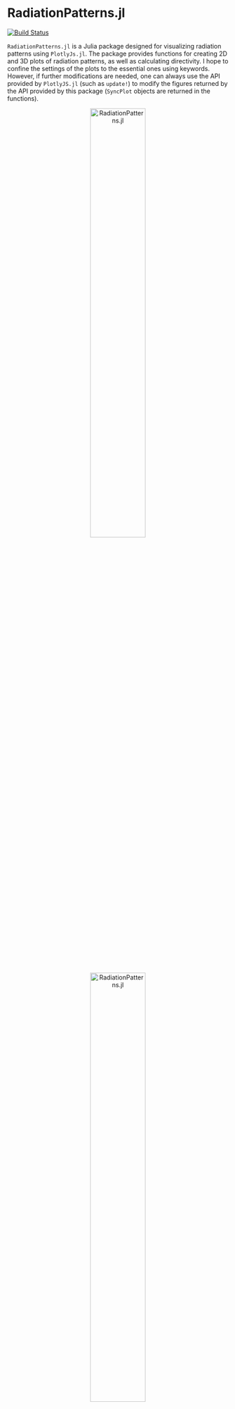 
# RadiationPatterns.jl

[![Build Status](https://github.com/akjake616/RadiationPatterns.jl/actions/workflows/CI.yml/badge.svg)](https://github.com/akjake616/RadiationPatterns.jl/actions/workflows/CI.yml)

`RadiationPatterns.jl` is a Julia package designed for visualizing radiation patterns using `PlotlyJs.jl`. The package provides functions for creating 2D and 3D plots of radiation patterns, as well as calculating directivity. I hope to confine the settings of the plots to the essential ones using keywords. However, if further modifications are needed, one can always use the API provided by `PlotlyJS.jl` (such as `update!`) to modify the figures returned by the API provided by this package (`SyncPlot` objects are returned in the functions). 

<p align="center">
  <img alt="RadiationPatterns.jl" src="./media/illus1.png" width="50%" height="auto" />
</p>
<p align="center">
  <img alt="RadiationPatterns.jl" src="./media/illus2.png" width="50%" height="auto" />
</p>

## Data Structure

### `Pattern`

A `Pattern` object contains the radiation pattern data:

```julia
mutable struct Pattern{T1, T2}
    U::Union{Array{T1,2}, SubArray{T1,2}}
    x::Vector{T2}
    y::Vector{T2}
end
```

where `U` is a 2D meshgrid data representing the radiation pattern with `x` as the coordinate for the first dimension and `y` as the coordinate for the second dimension. For example, the following creates a dipole radiation pattern:

```julia
tht = collect(-180:180)
phi = collect(0:180)

_, T = meshgrid(phi, tht) # uses MeshGrid.jl
U = sind.(T).^2
Pat = Pattern(U, tht, phi)
```

The convension for `x` associating with `theta` and `y` associating with `phi` is used thorughout when creating patterns in spherical coordinates.  

## Functions

There are two primary plotting functions used by 2D pattern plotting function (`ptn_2d`): `plot_rect` and `plot_polar`. They are not directly used for pattern plotting; however, these two functions can also be used as a simplified API to draw 2D plots in rectangular and polar coordinates (if you find setting in PlotlyJS very cumbersome). In the following, keyword default value with `0` (or `[0, 0]` in ranges) means not specifying these keywords in the plotly plots. Noted that both of the functions support ploting multiple traces in one plot.

### `plot_rect`

```julia
plot_rect(
    x, y;
    xlabel = "",
    ylabel = "",
    xrange = [0, 0],
    yrange = [0, 0],
    width = 0,
    height = 0,
    mode = "lines",
    color = "",
)
```

Plots a rectangular (Cartesian) plot.

#### Arguments

- `x`: x-coordinate data (can be vector of vectors)
- `y`: y-coordinate data (can be vector of vectors)
- `xlabel`: Label for the x-axis (default: `""`)
- `ylabel`: Label for the y-axis (default: `""`)
- `xrange`: Range for the x-axis (default: `[0, 0]`)
- `yrange`: Range for the y-axis (default: `[0, 0]`)
- `width`: Width of the plot (default: `0`)
- `height`: Height of the plot (default: `0`)
- `mode`: Plotting mode (default: `"lines"`, can be vector of vectors)
- `color`: Color of the plot lines (default: `""`, can be vector of vectors)
- `name`: Name of the plot lines (default: `""`, can be vector of vectors)

### `plot_polar`

```julia
plot_polar(
    theta, r;
    trange = [0, 0],
    rrange = [0, 0],
    width = 0,
    height = 0,
    mode = "lines",
    color = "",
)
```

Plots a polar plot.

#### Arguments

- `theta`: Angular coordinate data (can be vector of vectors)
- `r`: Radial coordinate data (can be vector of vectors)
- `trange`: Range for the angular axis (default: `[0, 0]`)
- `rrange`: Range for the radial axis (default: `[0, 0]`)
- `width`: Width of the plot (default: `0`)
- `height`: Height of the plot (default: `0`)
- `mode`: Plotting mode (default: `"lines"`, can be vector of vectors)
- `color`: Color of the plot lines (default: `""`, can be vector of vectors)
- `name`: Name of the plot lines (default: `""`, can be vector of vectors)

___

The following functions creates pattern plots. Currently 2D patterns, 3D patterns, and holograms (can be used to plot a slice of field distributions) are supported.

### `ptn_2d`

```julia
ptn_2d(
    Pat::Union{Pattern,Vector{<:Pattern}};
    ind::Union{Int,Vector{Int}} = 1,
    dims::Union{Int,Vector{Int}} = 1,
    type::String = "normal",
    xlabel::String = "",
    ylabel::String = "",
    xrange::Vector{<:Real} = [0, 0],
    yrange::Vector{<:Real} = [0, 0],
    trange::Vector{<:Real} = [0, 0],
    rrange::Vector{<:Real} = [0, 0],
    width::Real = 0,
    height::Real  = 0,
    mode::Union{String,Vector{String}} = "lines",
    color::Union{String,Vector{String}} = "",
    name::Union{String,Vector{String}}  = "",
)
```

Plots a 2D radiation pattern by setting the keywords `ind` and `dim`. For example, setting `dim=2` takes the slice of `U[ind, :]`. Can be used to compare two patterns (see the example `ex_horn.jl`). When comparing two pattern cuts, one can specify different `ind`, `dims`, `mode`, `color` and `name`.

#### Arguments

- `Pat`: A `Pattern` or a vector of `Pattern`s
- `ind`: Index to slice the pattern, either `1` or `2` (default: `1`)
- `dims`: Dimension to slice the pattern (default: `1`)
- `type`: Plot type, either `"normal"` or `"polar"` (default: `"normal"`)
- `xlabel`: Label for the x-axis (default: `""`)
- `ylabel`: Label for the y-axis (default: `""`)
- `xrange`: Range for the x-axis (default: `[0, 0]`)
- `yrange`: Range for the y-axis (default: `[0, 0]`)
- `trange`: Range for the angular axis (default: `[0, 0]`)
- `rrange`: Range for the radial axis (default: `[0, 0]`)
- `width`: Width of the plot (default: `0`)
- `height`: Height of the plot (default: `0`)
- `mode`: Plotting mode (default: `"lines"`)
- `color`: Color of the plot lines (default: `""`)
- `name`: Name of the plot lines (default: `""`)

### `ptn_3d`

```julia
ptn_3d(Pat::Pattern; dB::Bool = false, thr::Real = -50)
```

Plots a 3D radiation pattern. In 3D cases, `Pat.x` should be theta values in degrees, and `Pat.y` should be phi values in degrees. If dB scale is used for the data, please set the keyword `dB` to true. A threadsold value is used in case that `-Inf` appears in the dB scale data.

#### Arguments

- `Pat`: A `Pattern`
- `dB`: Boolean to plot if the pattern is in decibels (default: `false`)
- `thr`: Threshold value for the plot if dB is true (default: `-50`)

### `ptn_holo`

```julia
ptn_holo(
    Pat::Pattern;
    xlabel::String = "",
    ylabel::String = "",
    zrange::Vector{<:Real} = [0, 0],
    ref_size = 500,
    colorscale = "Jet",
)
```

Plots a holographic (heatmap) radiation pattern. Currently I have issues in setting both the axis ratio and the range of the heatmap plot. In order to have an 1:1 aspect ratio, I have tried to fine tune the widthand height of the plot. One can try to adjust the `ref_size` keyword to set the figure size.

#### Arguments

- `Pat`: A `Pattern`
- `xlabel`: Label for the x-axis (default: `""`)
- `ylabel`: Label for the y-axis (default: `""`)
- `zrange`: Range for the z-axis (default: `[0, 0]`)
- `ref_size`: ref size of the plot in pixels (default: `500`)
- `colorscale`: Color scale for the heatmap (default: `"Jet"`)

___

The following are functionalities to calculate directivity of a pattern. `Trapz.jl` is used for integration. Noted that `Pat.x` represents the theta axis and `Ptn.y` represents the phi axis. 

### `direc_ptn`

```julia
direc_ptn(Pat::Pattern)
```

Calcultate the directivity pattern of a radiation pattern. `Pat.x` should be theta values in degrees, and `Pat.y` should be phi values in degrees.  

#### Arguments

- `Pat`: A `Pattern`

#### Returns

A `Pattern` representing the directivity.

### `direc`

```julia
direc_ptn(Pat::Pattern)
```

Calculates the directivity of a radiation pattern. `Pat.x` should be theta values in degrees, and `Pat.y` should be phi values in degrees.  

#### Arguments

- `Pat`: A `Pattern`

#### Returns

The directivity value.


## Examples

Please refer to the example folder for more illustrations.